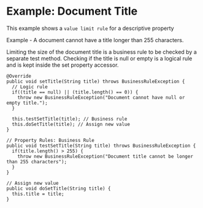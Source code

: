 # Example: Document Title

This example shows a `value limit rule` for a descriptive property

Example - A document cannot have a title longer than 255 characters.

Limiting the size of the document title is a business rule to be checked by a separate test method.
Checking if the title is null or empty is a logical rule and is kept inside the set property accessor.

```
@Override
public void setTitle(String title) throws BusinessRuleException {
  // Logic rule
  if((title == null) || (title.length() == 0)) {
    throw new BusinessRuleException("Document cannot have null or empty title.");
  }

  this.testSetTitle(title); // Business rule
  this.doSetTitle(title); // Assign new value
}

// Property Rules: Business Rule
public void testSetTitle(String title) throws BusinessRuleException {
  if(title.length() > 255) {
    throw new BusinessRuleException("Document title cannot be longer than 255 characters");
  }
}

// Assign new value
public void doSetTitle(String title) {
  this.title = title;
}
```
